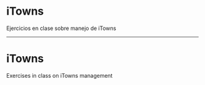 # iTowns
Ejercicios en clase sobre manejo de iTowns

-----------------------------------------------------------------------------------------

# iTowns
Exercises in class on iTowns management
